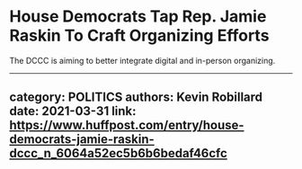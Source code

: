 # House Democrats Tap Rep. Jamie Raskin To Craft Organizing Efforts

The DCCC is aiming to better integrate digital and in-person organizing.

---
category: POLITICS
authors: Kevin Robillard
date: 2021-03-31
link: https://www.huffpost.com/entry/house-democrats-jamie-raskin-dccc_n_6064a52ec5b6b6bedaf46cfc
---
